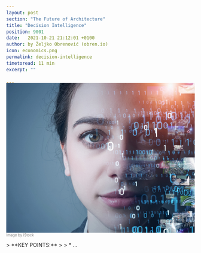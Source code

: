 ```yaml
---
layout: post
section: "The Future of Architecture"
title: "Decision Intelligence"
position: 9001
date:   2021-10-21 21:12:01 +0100
author: by Željko Obrenović (obren.io)
icon: economics.png
permalink: decision-intelligence
timetoread: 11 min
excerpt: ""

---
```

<img style="margin-top: -20px; width: 100%; height: 400px; object-fit: cover" 
     src="assets/images/arch/iStock-1286627625.jpg">
<div style="font-size: 70%; margin-top: -16px; color: grey; margin-bottom: 12px">
Image by iStock
</div>
> **KEY POINTS:**
>
> * ...
<style>
 .quote {
     border-left: 8px solid skyblue;
     padding-left: 36px;
     margin-top: 30px;
     margin-bottom: 40px;
     font-size: 140%;
     font-style: normal;
     color:#888;
 }
    @media only screen and (max-width: 768px) {
        [class="quote"] {
            display: none;
        }
    }
</style>

